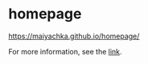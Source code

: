 # homepage
https://maiyachka.github.io/homepage/

For more information, see the [link](https://maiyachka.github.io/homepage/).
